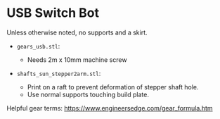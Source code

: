 # USB Switch Bot

Unless otherwise noted, no supports and a skirt.

- `gears_usb.stl`:
  - Needs 2m x 10mm machine screw

- `shafts_sun_stepper2arm.stl`:
  - Print on a raft to prevent deformation of stepper shaft hole.
  - Use normal supports touching build plate.


Helpful gear terms: https://www.engineersedge.com/gear_formula.htm
